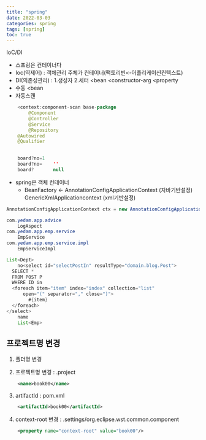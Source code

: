 ```yaml
---
title: "spring"
date: 2022-03-03
categories: spring  
tags: [spring]
toc: true
---
```


IoC/DI
 - 스프링은 컨테이너다
 - Ioc(역제어) : 객체관리 주체가 컨테이너(팩토리빈<-어플리케이션컨텍스트)
 - DI(의존성관리) : 1.생성자                   2.세터
                 <bean 
                   <constructor-arg      <property
  - 수동 <bean
  - 자동스캔 
```java 
	<context:component-scan base-package
		@Component
		@Controller
		@Service
		@Repository
	@Autowired
	@Qualifier
 

	board?no=1
	board?no=    ''
	board?       null
```


* spring은 객체 컨테이너
  * BeanFactory ← AnnotationConfigApplicationContext (자바기반설정)
                  GenericXmlApplicationcontext       (xml기반설정)
```java
AnnotationConfigApplicationContext ctx = new AnnotationConfigApplicationContext(AppContext.class);

```


```java
com.yedam.app.advice
	LogAspect
com.yedam.app.emp.service
	EmpService
com.yedam.app.emp.service.impl
	EmpServiceImpl
```

```java
List<Dept>
    no<select id="selectPostIn" resultType="domain.blog.Post">
  SELECT *
  FROM POST P
  WHERE ID in
  <foreach item="item" index="index" collection="list"
      open="(" separator="," close=")">
        #{item}
  </foreach>
</select>
    name
    List<Emp>
```

## 프로젝트명 변경
1. 폴더명 변경

2. 프로젝트명 변경 : .project  
```xml
	<name>book00</name>
```

3. artifactId : pom.xml  
```xml
	<artifactId>book00</artifactId>
```  

4. context-root 변경 : .settings/org.eclipse.wst.common.component  
```xml
	<property name="context-root" value="book00"/>
```  


